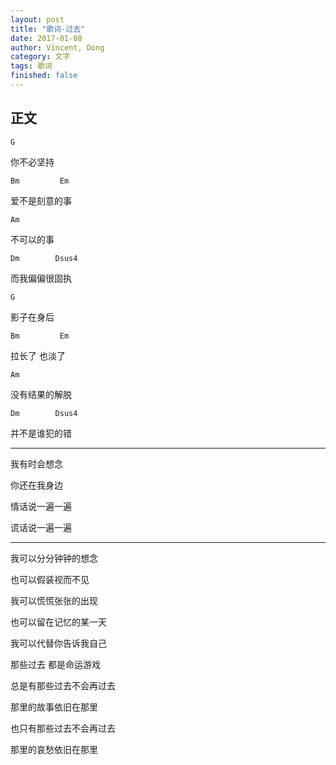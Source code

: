 ```yaml
---
layout: post
title: "歌词-过去"
date: 2017-01-08
author: Vincent, Dong
category: 文字
tags: 歌词
finished: false
---
```


## 正文

    G

你不必坚持

    Bm         Em

爱不是刻意的事

    Am

不可以的事

    Dm        Dsus4

而我偏偏很固执

    G

影子在身后

    Bm         Em

拉长了 也淡了

    Am

没有结果的解脱

    Dm        Dsus4

并不是谁犯的错

-------

我有时会想念

你还在我身边

情话说一遍一遍

谎话说一遍一遍

-------

我可以分分钟钟的想念

也可以假装视而不见

我可以慌慌张张的出现

也可以留在记忆的某一天

我可以代替你告诉我自己

那些过去 都是命运游戏

总是有那些过去不会再过去

那里的故事依旧在那里

也只有那些过去不会再过去

那里的哀愁依旧在那里
